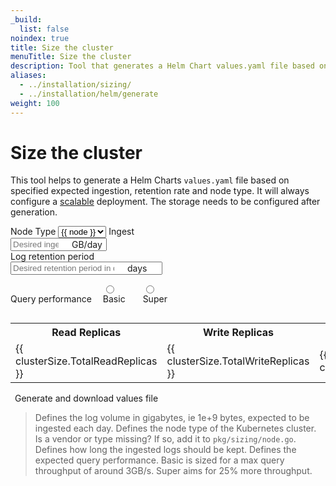```yaml
---
_build:
  list: false
noindex: true
title: Size the cluster 
menuTitle: Size the cluster 
description: Tool that generates a Helm Chart values.yaml file based on expected ingestion, retention rate, and node type, to help size your Grafana deployment.
aliases:
  - ../installation/sizing/
  - ../installation/helm/generate
weight: 100
---
```


<link rel="stylesheet" href="../../query/analyzer/style.css">

# Size the cluster
<!-- vale Grafana.Quotes = NO -->
<!-- vale Grafana.Quotes = YES -->

This tool helps to generate a Helm Charts `values.yaml` file based on specified
 expected ingestion, retention rate and node type. It will always configure a
 [scalable](../../get-started/deployment-modes/#simple-scalable) deployment. The storage needs to be configured after generation.

<div id="app">
  <label>Node Type<i class="fa fa-question" v-on:mouseover="help='node'" v-on:mouseleave="help=null"></i></label>
  <select name="node-type" v-model="node"> 
  <option v-for="node of nodes">{{ node }}</option>
  </select>
  <label>Ingest<i class="fa fa-question" v-on:mouseover="help='ingest'" v-on:mouseleave="help=null"></i></label>
  <div style="display: flex;">
    <input style="padding-right:4.5em;" v-model="ingestInGB" name="ingest" placeholder="Desired ingest in GB/day" type="number" max="1048576" min="0"/>
    <span style="margin: auto auto auto -4em;">GB/day</span>
  </div>
  <label>Log retention period<i class="fa fa-question" v-on:mouseover="help='retention'" v-on:mouseleave="help=null"></i></label>
  <div style="display: flex;">
    <input style="padding-right:4.5em;"  v-model="retention" name="retention" placeholder="Desired retention period in days" type="number" min="0"/>
    <span style="margin: auto auto auto -4em;">days</span>
  </div>
  <label>Query performance<i class="fa fa-question" v-on:mouseover="help='queryperf'" v-on:mouseleave="help=null"></i></label>
  <div id="queryperf" style="display: inline-flex;">
  <label for="basic">
  <input type="radio" id="basic" value="Basic" v-model="queryperf"/>Basic
  </label>
  <label for="super">
  <input type="radio" id="super" value="Super" v-model="queryperf"/>Super
  </label>
  </div>

  <div v-if="clusterSize">
    <table>
    <tr>
      <th>Read Replicas</th>
      <th>Write Replicas</th>
      <th>Nodes</th>
      <th>Cores</th>
      <th>Memory</th>
    </tr>
    <tr>
      <td>{{ clusterSize.TotalReadReplicas }}</td>
      <td>{{ clusterSize.TotalWriteReplicas }}</td>
      <td>{{ clusterSize.TotalNodes}}</td>
      <td>{{ clusterSize.TotalCoresRequest}}</td>
      <td>{{ clusterSize.TotalMemoryRequest}} GB</td>
    </tr>
    </table>
  </div>

  <a v-bind:href="helmURL" class="primary-button">Generate and download values file</a>

  <blockquote v-if="help">
    <span v-if="help === 'ingest'">
    Defines the log volume in gigabytes, ie 1e+9 bytes, expected to be ingested each day.
    </span>
    <span v-else-if="help === 'node'">
    Defines the node type of the Kubernetes cluster. Is a vendor or type
    missing? If so, add it to <code>pkg/sizing/node.go</code>.
    </span>
    <span v-else-if="help === 'retention'">
    Defines how long the ingested logs should be kept.
    </span>
    <span v-else-if="help === 'queryperf'">
    Defines the expected query performance. Basic is sized for a max query throughput of around 3GB/s. Super aims for 25% more throughput.
    </span>
  </blockquote>
</div>

<script src="https://unpkg.com/vue@3/dist/vue.global.prod.js"></script>
<style>

#app label.icon.question::after {
  content: '\f29c';
  display: inline-block;
  font: normal normal normal 14px/1 FontAwesome;
  padding-left: 8px;
}

#app #queryperf label {
  padding: 1em;
  text-align: center;
}

#app #queryperf label input {
  display: block;
}

#app a {
  padding: .5em;

}
</style>

<script>
const API_URL = `https://logql-analyzer.grafana.net/next/api/sizing`
const { createApp } = Vue

createApp({
  data() {
    return {
      nodes: ["Loading..."],
      node: "Loading...",
      bytesDayIngest: null,
      retention: null,
      queryperf: 'Basic',
      help: null,
      clusterSize: null
    }
  },

  computed: {
    helmURL() {
      return `${API_URL}/helm?${this.queryString}`
    },
    queryString() {
      return `node-type=${encodeURIComponent(this.node)}&ingest=${encodeURIComponent(this.bytesDayIngest)}&retention=${encodeURIComponent(this.retention)}&queryperf=${encodeURIComponent(this.queryperf)}`
    },
    ingestInGB: {
	get () {
                if (this.bytesDayIngest == null) {
                    return null
                }
                // Convert to GB
                return this.bytesDayIngest / 1000 / 1000 / 1000
	},
	set (gbDayIngest) {
		console.log(gbDayIngest)
		this.bytesDayIngest = gbDayIngest * 1000 * 1000 * 1000
		console.log(this.bytesDayIngest)
	}
    }
  },

  created() {
    // fetch on init
    this.fetchNodeTypes()
  },

  methods: {
    async fetchNodeTypes() {
      const url = `${API_URL}/nodes`
      this.nodes = await (await fetch(url,{mode: 'cors'})).json()
    },
    async calculateClusterSize() {
      if (this.node == 'Loading...' || this.bytesDayIngest== null || this.retention == null) {
        return
      }
      const url = `${API_URL}/cluster?${this.queryString}`
      this.clusterSize = await (await fetch(url,{mode: 'cors'})).json()
    }
  },

  watch: {
    node:           'calculateClusterSize',
    bytesDayIngest: 'calculateClusterSize',
    retention:      'calculateClusterSize',
    queryperf:      'calculateClusterSize'
  }
}).mount('#app')
</script>
